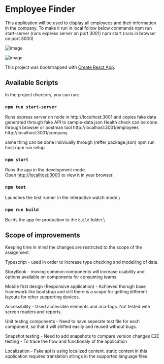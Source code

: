 # Employee Finder

This application will be used to display all employees and their information in the company.
To make it run in local follow below commands
npm run start-server (runs express server on port 3001)
npm start (runs in browser on port 3000)

![image](https://user-images.githubusercontent.com/16698881/236365682-f269b210-11ea-4212-a793-e3a802c8298c.png)

![image](https://user-images.githubusercontent.com/16698881/236365105-8940c2a7-02fd-43b7-8130-f0497ec8736b.png)

This project was bootstrapped with [Create React App](https://github.com/facebook/create-react-app).

## Available Scripts
In the project directory, you can run:

### `npm run start-server`

Runs express server on node in http://localhost:3001 and copies fake data generated through fake API to sample-data.json
Health check can be done through browser or postman tool
http://localhost:3001/employees
http://localhost:3001/company

same thing can be done indiviually through (reffer package.json)
npm run host
npm run setup

### `npm start`

Runs the app in the development mode.\
Open [http://localhost:3000](http://localhost:3000) to view it in your browser.

### `npm test`

Launches the test runner in the interactive watch mode.\

### `npm run build`

Builds the app for production to the `build` folder.\

## Scope of improvements

Keeping time in mind the changes are restricted to the scope of the assignment.

Typescript - 
used in order to increase type checking and modelling of data.

StoryBook - 
moving common components will increase usability and options available on components for consuming teams.

Mobile first design (Responsive application) - 
Achieved thorugh base framework like bootstrap and still there is a scope for getting different layouts for other supporting devices.

Accessibility - Used accessible elements and aria-tags. Not tested with screen readers and reports.

Unit testing components - Need to have seperate test file for each component, so that it will shifted easily and reused without bugs.

Snapshot testing - Need to add snapshots to compare version changes
E2E testing - To trace the flow and functionaly of the application

Localization - 
Fake api is using localized content. static content in this application requires translation strings in the supported language files





